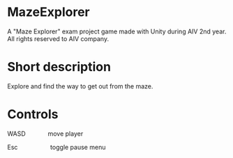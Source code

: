 # MazeExplorer
A "Maze Explorer" exam project game made with Unity during AIV 2nd year.<br/>
All rights reserved to AIV company.

# Short description
Explore and find the way to get out from the maze.

# Controls
WASD &nbsp;&nbsp;&nbsp;&nbsp;&nbsp;&nbsp;&nbsp;&nbsp;&nbsp;&nbsp;&nbsp;&nbsp;move player

Esc &nbsp;&nbsp;&nbsp;&nbsp;&nbsp;&nbsp;&nbsp;&nbsp;&nbsp;&nbsp;&nbsp;&nbsp;&nbsp;&nbsp;&nbsp;&nbsp;&nbsp;&nbsp;toggle pause menu
